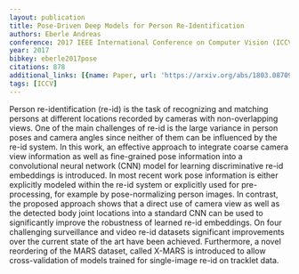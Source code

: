 ```yaml
---
layout: publication
title: Pose-Driven Deep Models for Person Re-Identification
authors: Eberle Andreas
conference: 2017 IEEE International Conference on Computer Vision (ICCV)
year: 2017
bibkey: eberle2017pose
citations: 878
additional_links: [{name: Paper, url: 'https://arxiv.org/abs/1803.08709'}]
tags: [ICCV]
---
```

Person re-identification (re-id) is the task of recognizing and matching
persons at different locations recorded by cameras with non-overlapping views.
One of the main challenges of re-id is the large variance in person poses and
camera angles since neither of them can be influenced by the re-id system. In
this work, an effective approach to integrate coarse camera view information as
well as fine-grained pose information into a convolutional neural network (CNN)
model for learning discriminative re-id embeddings is introduced. In most
recent work pose information is either explicitly modeled within the re-id
system or explicitly used for pre-processing, for example by pose-normalizing
person images. In contrast, the proposed approach shows that a direct use of
camera view as well as the detected body joint locations into a standard CNN
can be used to significantly improve the robustness of learned re-id
embeddings. On four challenging surveillance and video re-id datasets
significant improvements over the current state of the art have been achieved.
Furthermore, a novel reordering of the MARS dataset, called X-MARS is
introduced to allow cross-validation of models trained for single-image re-id
on tracklet data.